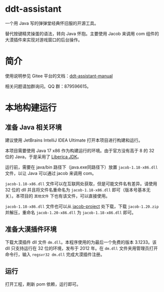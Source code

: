 # ddt-assistant
一个用 Java 写的弹弹堂经典怀旧服的开源工具。

替代按键精灵操蛋的语法，转向 Java 怀抱。主要使用 Jacob 来调用 com 组件的大漠插件来实现对游戏窗口的后台操作。
# 简介
使用说明参见 Gitee 平台的文档：[ddt-assistant-manual](https://gitee.com/sleepybear1113/ddt-assistant-manual)

相关问题请加群询问。QQ 群：879596615。
# 本地构建运行
## 准备 Java 相关环境
建议使用 JetBrains IntelliJ IDEA Ultimate 打开本项目进行构建和运行。

本项目需要使用 Java 17 x86 作为构建运行的环境。由于官方没有高于 8 的 32 位的 Java，于是采用了 [Liberica JDK](https://bell-sw.com/pages/downloads/)。

运行前，需要在 java/bin 路径下（java.exe同路径下）放置 `jacob-1.18-x86.dll` 文件，以让 Java 可以通过 jacob 来调用 com。

`jacob-1.18-x86.dll` 文件可以在互联网处获取，但是可能文件名有差异。请使用 32 位的 dll 并且将文件名重命名为 `jacob-1.18-x86.dll` 即可（版本号基本无关）。本项目的 `其他文件` 下也有该文件，可以直接使用。

`jacob-1.18-x86.dll` 文件也可以从 [jacob-project](https://github.com/freemansoft/jacob-project/releases/tag/Root_B-1_20) 处下载，下载 `jacob-1.20.zip` 并解压，重命名 `jacob-1.20-x86.dll` 为 `jacob-1.18-x86.dll` 即可。
## 准备大漠插件环境
下载大漠插件 dll 文件 `dm.dll`。本程序使用的为最后一个免费的版本 3.1233。该 dll 只支持运行在 32 位的环境，发布于 2012 年。在 `dm.dll` 文件夹用管理员打开命令行，输入 `regsvr32 dm.dll` 完成大漠插件注册。
## 运行
打开工程，刷新 pom 依赖，运行即可。
